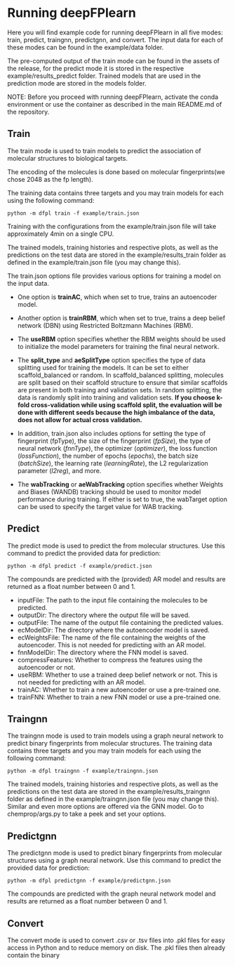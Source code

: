 # Running deepFPlearn

Here you will find example code for running deepFPlearn in all five modes: train, predict, traingnn, predictgnn, and convert. The input data for each of these modes can be found in the example/data folder.

The pre-computed output of the train mode can be found in the assets of the release, for the predict mode it is stored in the respective example/results_predict folder. Trained models that are used in the prediction mode are stored in the models folder.

NOTE: Before you proceed with running deepFPlearn, activate the conda environment or use the container as described in the main README.md of the repository.
## Train
The train mode is used to train models to predict the association of molecular structures to biological targets. 

The encoding of the molecules is done based on molecular fingerprints(we chose 2048 as the fp length). 

The training data contains three targets and you may train models for each using the following command:

``` 
python -m dfpl train -f example/train.json 
```
Training with the configurations from the example/train.json file will take approximately 4min on a single CPU.

The trained models, training histories and respective plots, as well as the predictions on the test data are stored in the example/results_train folder as defined in the example/train.json file (you may change this).

The train.json options file provides various options for training a model on the input data.

* One option is **trainAC**, which when set to true, trains an autoencoder model. 
* Another option is **trainRBM**, which when set to true, trains a deep belief network (DBN) using Restricted Boltzmann Machines (RBM). 
* The **useRBM** option specifies whether the RBM weights should be used to initialize the model parameters for training the final neural network.

* The **split_type** and **aeSplitType** option specifies the type of data splitting used for training the models. It can be set to either scaffold_balanced or random. In scaffold_balanced splitting, molecules are split based on their scaffold structure to ensure that similar scaffolds are present in both training and validation sets. In random splitting, the data is randomly split into training and validation sets.
**If you choose k-fold cross-validation while using scaffold split, the evaluation will be done with different seeds because the high imbalance of the data, does not allow for actual cross validation.**
* In addition, train.json also includes options for setting the type of fingerprint (fpType), the size of the fingerprint (_fpSize_), the type of neural network (_fnnType_), the optimizer (_optimizer_), the loss function (_lossFunction_), the number of epochs (_epochs_), the batch size (_batchSize_), the learning rate (_learningRate_), the L2 regularization parameter (_l2reg_), and more.

* The **wabTracking** or **aeWabTracking** option specifies whether Weights and Biases (WANDB) tracking should be used to monitor model performance during training. If either is set to true, the wabTarget option can be used to specify the target value for WAB tracking.
## Predict

The predict mode is used to predict the from molecular structures. Use this command to predict the provided data for prediction:

```
python -m dfpl predict -f example/predict.json
```
The compounds are predicted with the (provided) AR model and results are returned as a float number between 0 and 1.
* inputFile: The path to the input file containing the molecules to be predicted.
* outputDir: The directory where the output file will be saved.
* outputFile: The name of the output file containing the predicted values.
* ecModelDir: The directory where the autoencoder model is saved.
* ecWeightsFile: The name of the file containing the weights of the autoencoder. This is not needed for predicting with an AR model.
* fnnModelDir: The directory where the FNN model is saved.
* compressFeatures: Whether to compress the features using the autoencoder or not.
* useRBM: Whether to use a trained deep belief network or not. This is not needed for predicting with an AR model.
* trainAC: Whether to train a new autoencoder or use a pre-trained one. 
* trainFNN: Whether to train a new FNN model or use a pre-trained one.
## Traingnn
The traingnn mode is used to train models using a graph neural network to predict binary fingerprints from molecular structures. The training data contains three targets and you may train models for each using the following command:
```
python -m dfpl traingnn -f example/traingnn.json
```
The trained models, training histories and respective plots, as well as the predictions on the test data are stored in the example/results_traingnn folder as defined in the example/traingnn.json file (you may change this).
Similar and even more options are offered via the GNN model. Go to chemprop/args.py to take a peek and set your options.
## Predictgnn
The predictgnn mode is used to predict binary fingerprints from molecular structures using a graph neural network. Use this command to predict the provided data for prediction:
```
python -m dfpl predictgnn -f example/predictgnn.json
```
The compounds are predicted with the graph neural network model and results are returned as a float number between 0 and 1.

## Convert

The convert mode is used to convert .csv or .tsv files into .pkl files for easy access in Python and to reduce memory on disk. The .pkl files then already contain the binary